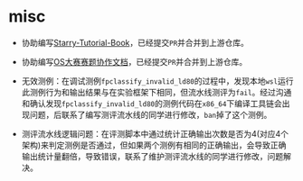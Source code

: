 # misc

- 协助编写[Starry-Tutorial-Book](https://azure-stars.github.io/Starry-Tutorial-Book)，已经提交`PR`并合并到上游仓库。

- 协助编写[OS大赛赛题协作文档](https://github.com/oscomp/oskernel-testsuits-cooperation)，已经提交`PR`并合并到上游仓库。

- 无效测例：在调试测例`fpclassify_invalid_ld80`的过程中，发现本地`wsl`运行此测例行为和输出结果与在实验框架下相同，但流水线测评为`fail`。经过沟通和确认发现`fpclassify_invalid_ld80`的测例代码在`x86_64`下编译工具链会出现问题，后联系了编写测评流水线的同学进行修改，`ban`掉了这个测例。

- 测评流水线逻辑问题：在评测脚本中通过统计正确输出次数是否为4(对应4个架构)来判定测例是否通过，但如果两个测例有相同的正确输出，会导致正确输出统计量翻倍，导致错误，联系了维护测评流水线的同学进行修改，问题解决。